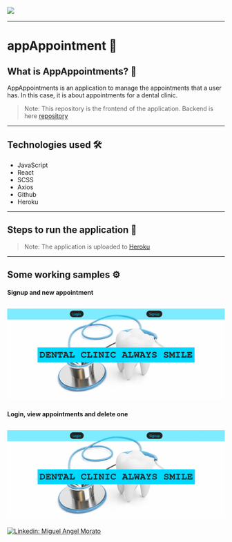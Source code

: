 ![](https://visitor-badge.glitch.me/badge?page_id=cheroki84.appappointmentsfrontend)

---
# appAppointment 🦷
## What is AppAppointments? 🤔
AppAppointments is an application to manage the appointments that a user has. In this case, it is about appointments for a dental clinic.
> Note: This repository is the frontend of the application.
> Backend is here [repository](https://github.com/Cheroki84/dental-clinic-backend)
---
## Technologies used 🛠️
- JavaScript
- React
- SCSS
- Axios
- Github
- Heroku
---
## Steps to run the application 🚀
> Note: The application is uploaded to [Heroku](https://appappointmentsfrontend.herokuapp.com/)
---
## Some working samples ⚙️
#### Signup and new appointment
![](src/img/captura1.gif)
---
#### Login, view appointments and delete one
![](src/img/captura2.gif)
---

[![Linkedin: Miguel Angel Morato](https://img.shields.io/badge/-ClikMe!-blue?style=flat-square&logo=Linkedin&logoColor=white&link=https://www.linkedin.com/in/anmol-p-singh/)](https://www.linkedin.com/in/miguelangelmorato84/)
